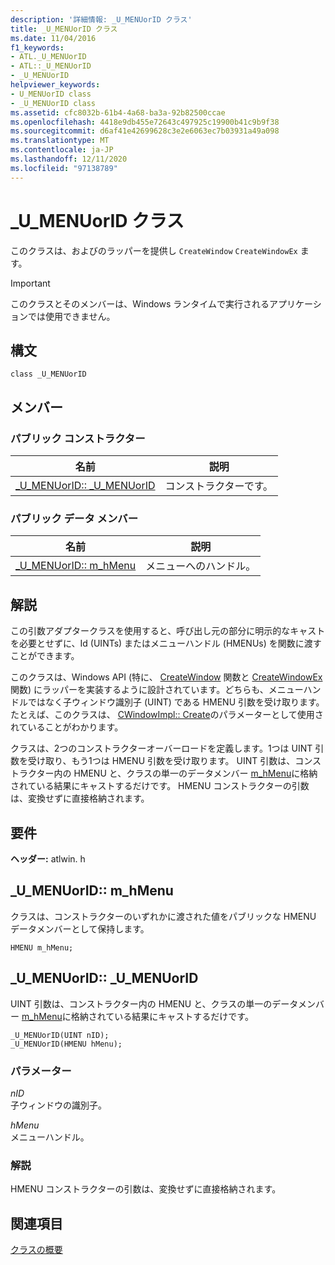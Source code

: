 ```yaml
---
description: '詳細情報: _U_MENUorID クラス'
title: _U_MENUorID クラス
ms.date: 11/04/2016
f1_keywords:
- ATL._U_MENUorID
- ATL::_U_MENUorID
- _U_MENUorID
helpviewer_keywords:
- U_MENUorID class
- _U_MENUorID class
ms.assetid: cfc8032b-61b4-4a68-ba3a-92b82500ccae
ms.openlocfilehash: 4418e9db455e72643c497925c19900b41c9b9f38
ms.sourcegitcommit: d6af41e42699628c3e2e6063ec7b03931a49a098
ms.translationtype: MT
ms.contentlocale: ja-JP
ms.lasthandoff: 12/11/2020
ms.locfileid: "97138789"
---
```

# <a name="_u_menuorid-class"></a>_U_MENUorID クラス

このクラスは、およびのラッパーを提供し `CreateWindow` `CreateWindowEx` ます。

> [!IMPORTANT]
> このクラスとそのメンバーは、Windows ランタイムで実行されるアプリケーションでは使用できません。

## <a name="syntax"></a>構文

```
class _U_MENUorID
```

## <a name="members"></a>メンバー

### <a name="public-constructors"></a>パブリック コンストラクター

|名前|説明|
|----------|-----------------|
|[_U_MENUorID:: _U_MENUorID](#_u_menuorid___u_menuorid)|コンストラクターです。|

### <a name="public-data-members"></a>パブリック データ メンバー

|名前|説明|
|----------|-----------------|
|[_U_MENUorID:: m_hMenu](#_u_menuorid__m_hmenu)|メニューへのハンドル。|

## <a name="remarks"></a>解説

この引数アダプタークラスを使用すると、呼び出し元の部分に明示的なキャストを必要とせずに、Id (UINTs) またはメニューハンドル (HMENUs) を関数に渡すことができます。

このクラスは、Windows API (特に、 [CreateWindow](/windows/win32/api/winuser/nf-winuser-createwindoww) 関数と [CreateWindowEx](/windows/win32/api/winuser/nf-winuser-createwindowexw) 関数) にラッパーを実装するように設計されています。どちらも、メニューハンドルではなく子ウィンドウ識別子 (UINT) である HMENU 引数を受け取ります。 たとえば、このクラスは、 [CWindowImpl:: Create](cwindowimpl-class.md#create)のパラメーターとして使用されていることがわかります。

クラスは、2つのコンストラクターオーバーロードを定義します。1つは UINT 引数を受け取り、もう1つは HMENU 引数を受け取ります。 UINT 引数は、コンストラクター内の HMENU と、クラスの単一のデータメンバー [m_hMenu](#_u_menuorid__m_hmenu)に格納されている結果にキャストするだけです。 HMENU コンストラクターの引数は、変換せずに直接格納されます。

## <a name="requirements"></a>要件

**ヘッダー:** atlwin. h

## <a name="_u_menuoridm_hmenu"></a><a name="_u_menuorid__m_hmenu"></a> _U_MENUorID:: m_hMenu

クラスは、コンストラクターのいずれかに渡された値をパブリックな HMENU データメンバーとして保持します。

```
HMENU m_hMenu;
```

## <a name="_u_menuorid_u_menuorid"></a><a name="_u_menuorid___u_menuorid"></a> _U_MENUorID:: _U_MENUorID

UINT 引数は、コンストラクター内の HMENU と、クラスの単一のデータメンバー [m_hMenu](#_u_menuorid__m_hmenu)に格納されている結果にキャストするだけです。

```
_U_MENUorID(UINT nID);
_U_MENUorID(HMENU hMenu);
```

### <a name="parameters"></a>パラメーター

*nID*<br/>
子ウィンドウの識別子。

*hMenu*<br/>
メニューハンドル。

### <a name="remarks"></a>解説

HMENU コンストラクターの引数は、変換せずに直接格納されます。

## <a name="see-also"></a>関連項目

[クラスの概要](../../atl/atl-class-overview.md)
